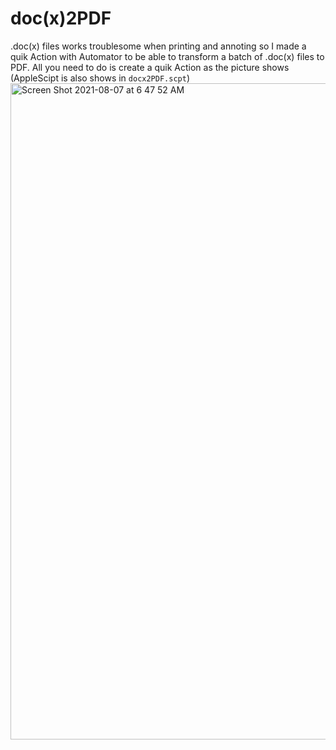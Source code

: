 # doc(x)2PDF
.doc(x) files works troublesome when printing and annoting so I made a quik Action with Automator to be able to transform a batch of .doc(x) files to PDF. All you need to do is 
create a quik Action as the picture shows (AppleScipt is also shows in `docx2PDF.scpt`)
<img width="1050" alt="Screen Shot 2021-08-07 at 6 47 52 AM" src="https://user-images.githubusercontent.com/57664875/128577895-9d18b729-4e79-425c-aa28-22f83b026c9d.png">
